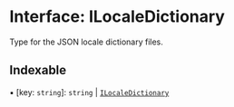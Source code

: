 # Interface: ILocaleDictionary

Type for the JSON locale dictionary files.

## Indexable

▪ [key: `string`]: `string` \| [`ILocaleDictionary`](ILocaleDictionary.md)
